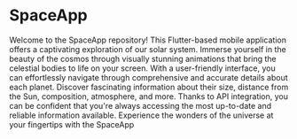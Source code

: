 # SpaceApp
Welcome to the SpaceApp repository! This Flutter-based mobile application offers a captivating exploration of our solar system. Immerse yourself in the beauty of the cosmos through visually stunning animations that bring the celestial bodies to life on your screen. With a user-friendly interface, you can effortlessly navigate through comprehensive and accurate details about each planet. Discover fascinating information about their size, distance from the Sun, composition, atmosphere, and more. Thanks to API integration, you can be confident that you're always accessing the most up-to-date and reliable information available. Experience the wonders of the universe at your fingertips with the SpaceApp
